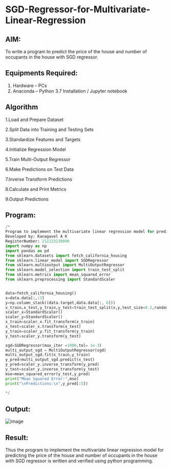 # SGD-Regressor-for-Multivariate-Linear-Regression

## AIM:
To write a program to predict the price of the house and number of occupants in the house with SGD regressor.

## Equipments Required:
1. Hardware – PCs
2. Anaconda – Python 3.7 Installation / Jupyter notebook

## Algorithm
1.Load and Prepare Dataset      

2.Split Data into Training and Testing Sets      

3.Standardize Features and Targets      

4.Initialize Regression Model      

5.Train Multi-Output Regressor      

6.Make Predictions on Test Data      

7.Inverse Transform Predictions      

8.Calculate and Print Metrics      

9.Output Predictions  

## Program:
```py
/*
Program to implement the multivariate linear regression model for predicting the price of the house and number of occupants in the house with SGD regressor.
Developed by: Kanagavel A K
RegisterNumber: 212223230096
import numpy as np
import pandas as pd
from sklearn.datasets import fetch_california_housing
from sklearn.linear_model import SGDRegressor
from sklearn.multioutput import MultiOutputRegressor
from sklearn.model_selection import train_test_split
from sklearn.metrics import mean_squared_error
from sklearn.preprocessing import StandardScaler


data=fetch_california_housing()
x=data.data[:,:3]
y=np.column_stack((data.target,data.data[:, 6]))
x_train,x_test,y_train,y_test=train_test_split(x,y,test_size=0.2,random_state=42)
scaler_x=StandardScaler()
scaler_y=StandardScaler()
x_train=scaler_x.fit_transform(x_train)
x_test=scaler_x.transform(x_test)
y_train=scaler_y.fit_transform(y_train)
y_test=scaler_y.transform(y_test)

sgd=SGDRegressor(max_iter =1000,tol= 1e-3)
multi_output_sgd = MultiOutputRegressor(sgd)
multi_output_sgd.fit(x_train,y_train)
y_pred=multi_output_sgd.predict(x_test)
y_pred=scaler_y.inverse_transform(y_pred)
y_test=scaler_y.inverse_transform(y_test)
mse=mean_squared_error(y_test,y_pred)
print("Mean Squared Error:",mse)
print("\nPredictions:\n",y_pred[:5])
  
*/
```

## Output:
![image](https://github.com/user-attachments/assets/432fe88e-360f-4c7e-b497-81997dabf2c3)



## Result:
Thus the program to implement the multivariate linear regression model for predicting the price of the house and number of occupants in the house with SGD regressor is written and verified using python programming.
